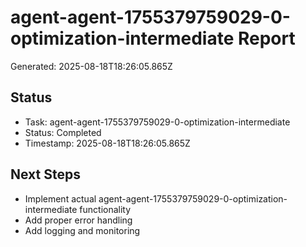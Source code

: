 # agent-agent-1755379759029-0-optimization-intermediate Report

Generated: 2025-08-18T18:26:05.865Z

## Status
- Task: agent-agent-1755379759029-0-optimization-intermediate
- Status: Completed
- Timestamp: 2025-08-18T18:26:05.865Z

## Next Steps
- Implement actual agent-agent-1755379759029-0-optimization-intermediate functionality
- Add proper error handling
- Add logging and monitoring
